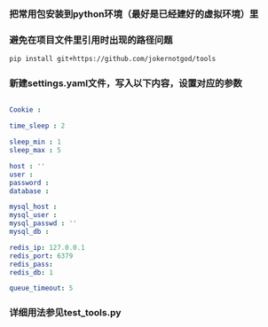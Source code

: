 ### 把常用包安装到python环境（最好是已经建好的虚拟环境）里
### 避免在项目文件里引用时出现的路径问题
```sh
pip install git+https://github.com/jokernotgod/tools
```

### 新建settings.yaml文件，写入以下内容，设置对应的参数
```yaml

Cookie :

time_sleep : 2

sleep_min : 1
sleep_max : 5

host : ''
user :
password :
database :

mysql_host :
mysql_user :
mysql_passwd : ''
mysql_db :

redis_ip: 127.0.0.1
redis_port: 6379
redis_pass:
redis_db: 1

queue_timeout: 5

```
### 详细用法参见test_tools.py

